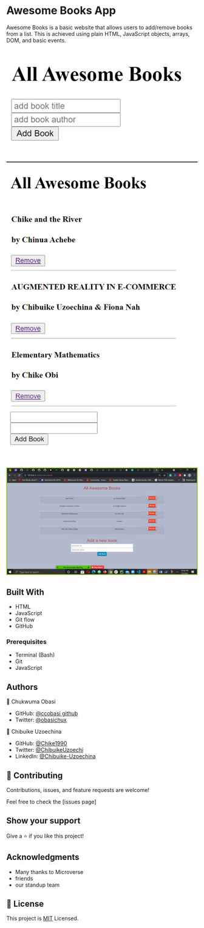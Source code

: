# Awesome Books App

Awesome Books is a basic website that allows users to add/remove books from a list. This is achieved using plain HTML, JavaScript objects, arrays, DOM, and basic events.


![Screenshot](img/addBookUI.png)
![Screenshot](img/appPage.png)
![Screenshot](img/styleImage.png)

## Built With

- HTML
- JavaScript
- Git flow
- GitHub

### Prerequisites

- Terminal (Bash)
- Git
- JavaScript
## Authors

👤 Chukwuma Obasi

- GitHub: [@ccobasi github](https://github.com/eccobasi)
- Twitter: [@obasichux](https://twitter.com/obasichux)

👤 Chibuike Uzoechina

- GitHub: [@Chike1990](https://github.com/Chike1990)
- Twitter: [@ChibuikeUzoechi](https://twitter.com/ChibuikeUzoechi)
- LinkedIn: [@Chibuike-Uzoechina](https://www.linkedin.com/in/chibuike-uzoechina-630857102)

## 🤝 Contributing

Contributions, issues, and feature requests are welcome!

Feel free to check the [issues page]

## Show your support

Give a ⭐️ if you like this project!

## Acknowledgments

- Many thanks to Microverse
- friends
- our standup team

## 📝 License

This project is [MIT](LICENSE) Licensed.
